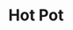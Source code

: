 ---
pid: ls52
title: Hot Pot
location_transcription: Center Philly
coordinates: "[-75.166592962704, 39.954599477409]"
zipcode: '19026'
gen_neighborhood: 
neighborhood: 
outside_phl: 'Drexel Hill PA '
age: '27'
age_range: 20-29
instagram: 
image_file_name: ls_52.jpg
proposal_transcription: |-
  Multi cultural monument.
  Represent the diversity of our city.
  Multiple statues holding hand representing our unity.
  One of each culture.
  We as a nation are united.
topic: Inclusivity,Unity
topic_summary: 0, 0, 0, 0
type: Other No Form
keywords_other: 
credit: ElyCong
image_labels: 
twitter: 
facebook: 
permalink: "/monuments/ls52/"
layout: item-page
---